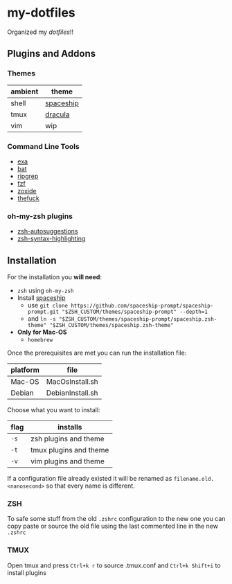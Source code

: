 # my-dotfiles

Organized my _dotfiles_!!

## Plugins and Addons

### Themes

| ambient | theme |
| --- | --- |
| shell | [spaceship](https://github.com/spaceship-prompt/spaceship-prompt) |
| tmux | [dracula](https://draculatheme.com/tmux) |
| vim | wip |

### Command Line Tools

- [exa](https://github.com/ogham/exa)
- [bat](https://github.com/sharkdp/bat)
- [ripgrep](https://github.com/BurntSushi/ripgrep)
- [fzf](https://github.com/junegunn/fzf)
- [zoxide](https://github.com/ajeetdsouza/zoxide)
- [thefuck](https://github.com/nvbn/thefuck)

### oh-my-zsh plugins

- [zsh-autosuggestions](https://github.com/zsh-users/zsh-autosuggestions)
- [zsh-syntax-highlighting](https://github.com/zsh-users/zsh-syntax-highlighting)

###

## Installation

For the installation you **will need**:

- `zsh` using `oh-my-zsh`
- Install [spaceship](https://github.com/spaceship-prompt/spaceship-prompt)
    - use `git clone https://github.com/spaceship-prompt/spaceship-prompt.git "$ZSH_CUSTOM/themes/spaceship-prompt" --depth=1`
    - and `ln -s "$ZSH_CUSTOM/themes/spaceship-prompt/spaceship.zsh-theme" "$ZSH_CUSTOM/themes/spaceship.zsh-theme"`
- **Only for Mac-OS**
    - `homebrew`

Once the prerequisites are met you can run the installation file:

| platform | file |
| --- | --- |
| Mac-OS | MacOsInstall.sh |
| Debian | DebianInstall.sh |

Choose what you want to install:

| flag | installs |
| --- | --- |
| `-s` | zsh plugins and theme |
| `-t` | tmux plugins and theme |
| `-v` | vim plugins and theme | 

If a configuration file already existed it will be renamed as `filename.old.<nanosecond>` so that every name is different.

### ZSH

To safe some stuff from the old `.zshrc` configuration to the new one you can copy paste or source the old file using the last commented line in the new `.zshrc`

### TMUX

Open tmux and press `Ctrl+k r` to source .tmux.conf and `Ctrl+k Shift+i` to install plugins 



